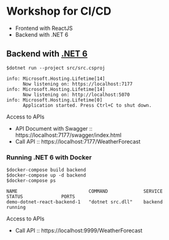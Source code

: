 # Workshop for CI/CD
* Frontend with ReactJS
* Backend with .NET 6


## Backend with [.NET 6](https://dotnet.microsoft.com/en-us/download/dotnet/6.0)
```
$dotnet run --project src/src.csproj

info: Microsoft.Hosting.Lifetime[14]
      Now listening on: https://localhost:7177
info: Microsoft.Hosting.Lifetime[14]
      Now listening on: http://localhost:5070
info: Microsoft.Hosting.Lifetime[0]
      Application started. Press Ctrl+C to shut down.
```

Access to APIs
* API Document with Swagger :: https://localhost:7177/swagger/index.html
* Call API :: https://localhost:7177/WeatherForecast

### Running .NET 6 with Docker
```
$docker-compose build backend
$docker-compose up -d backend
$docker-compose ps

NAME                          COMMAND             SERVICE             STATUS              PORTS
demo-dotnet-react-backend-1   "dotnet src.dll"    backend             running
```

Access to APIs
* Call API :: https://localhost:9999/WeatherForecast